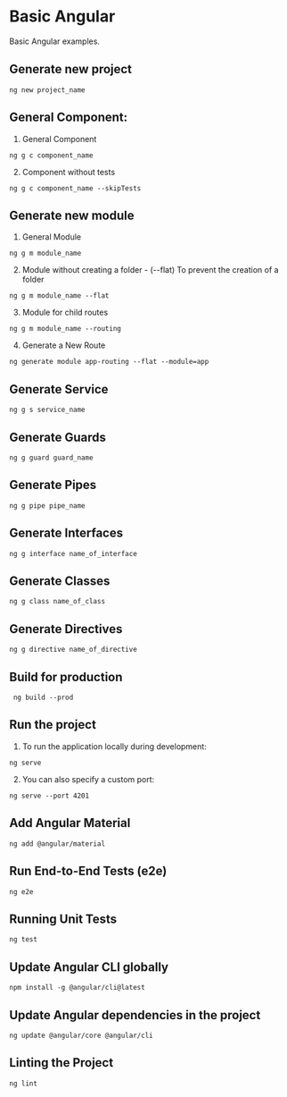# Basic Angular

Basic Angular examples. 

## Generate new project

```
ng new project_name
```

## General Component:

1. General Component
```
ng g c component_name
```
2. Component without tests
```
ng g c component_name --skipTests
```

## Generate new module
1. General Module
```
ng g m module_name
```

2. Module without creating a folder - (--flat) To prevent the creation of a folder
```
ng g m module_name --flat
```

3. Module for child routes
```
ng g m module_name --routing
```

4. Generate a New Route
```
ng generate module app-routing --flat --module=app
```

## Generate Service
```
ng g s service_name
```

## Generate Guards
```
ng g guard guard_name
```

## Generate Pipes
```
ng g pipe pipe_name
```

## Generate Interfaces
```
ng g interface name_of_interface
```

## Generate Classes
```
ng g class name_of_class
```

## Generate Directives
```
ng g directive name_of_directive
```

## Build for production
```
 ng build --prod
```

## Run the project

1. To run the application locally during development:
```
ng serve
```

2. You can also specify a custom port:
```
ng serve --port 4201
```

## Add Angular Material 
```
ng add @angular/material
```

## Run End-to-End Tests (e2e)
```
ng e2e
```

## Running Unit Tests
```
ng test
```

## Update Angular CLI globally
```
npm install -g @angular/cli@latest
```

## Update Angular dependencies in the project
```
ng update @angular/core @angular/cli
```

## Linting the Project
```
ng lint
```